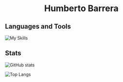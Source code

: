 <h1 align="center">Humberto Barrera</h1>



## Languages and Tools
![My Skills](https://skillicons.dev/icons?i=neovim,vscode,matlab,r,latex,mysql,nodejs,md,linux,bash,powershell,raspberrypi,python,lua,github,c,cpp,arduino,js,css,html,git,rust,postman)


## Stats
![GitHub stats](https://github-readme-stats.vercel.app/api?username=humbertobm2&show_icons=true&theme=tokyonight&card_width=480)

![Top Langs](https://github-readme-stats.vercel.app/api/top-langs/?username=humbertobm2&card_width=480&layout=compact&theme=tokyonight&langs_count=9)

